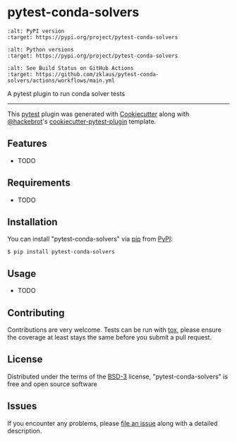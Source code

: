 # pytest-conda-solvers

```{image} https://img.shields.io/pypi/v/pytest-conda-solvers.svg
:alt: PyPI version
:target: https://pypi.org/project/pytest-conda-solvers
```

```{image} https://img.shields.io/pypi/pyversions/pytest-conda-solvers.svg
:alt: Python versions
:target: https://pypi.org/project/pytest-conda-solvers
```

```{image} https://github.com/zklaus/pytest-conda-solvers/actions/workflows/main.yml/badge.svg
:alt: See Build Status on GitHub Actions
:target: https://github.com/zklaus/pytest-conda-solvers/actions/workflows/main.yml
```

A pytest plugin to run conda solver tests

---

This [pytest] plugin was generated with [Cookiecutter] along with [@hackebrot]'s [cookiecutter-pytest-plugin] template.

## Features

- TODO

## Requirements

- TODO

## Installation

You can install "pytest-conda-solvers" via [pip] from [PyPI]:

```
$ pip install pytest-conda-solvers
```

## Usage

- TODO

## Contributing

Contributions are very welcome. Tests can be run with [tox], please ensure
the coverage at least stays the same before you submit a pull request.

## License

Distributed under the terms of the [BSD-3] license, "pytest-conda-solvers" is free and open source software

## Issues

If you encounter any problems, please [file an issue] along with a detailed description.

[@hackebrot]: https://github.com/hackebrot
[apache software license 2.0]: https://www.apache.org/licenses/LICENSE-2.0
[bsd-3]: https://opensource.org/licenses/BSD-3-Clause
[cookiecutter]: https://github.com/audreyr/cookiecutter
[cookiecutter-pytest-plugin]: https://github.com/pytest-dev/cookiecutter-pytest-plugin
[file an issue]: https://github.com/zklaus/pytest-conda-solvers/issues
[gnu gpl v3.0]: https://www.gnu.org/licenses/gpl-3.0.txt
[mit]: https://opensource.org/licenses/MIT
[pip]: https://pypi.org/project/pip/
[pypi]: https://pypi.org/project
[pytest]: https://github.com/pytest-dev/pytest
[tox]: https://tox.readthedocs.io/en/latest/
